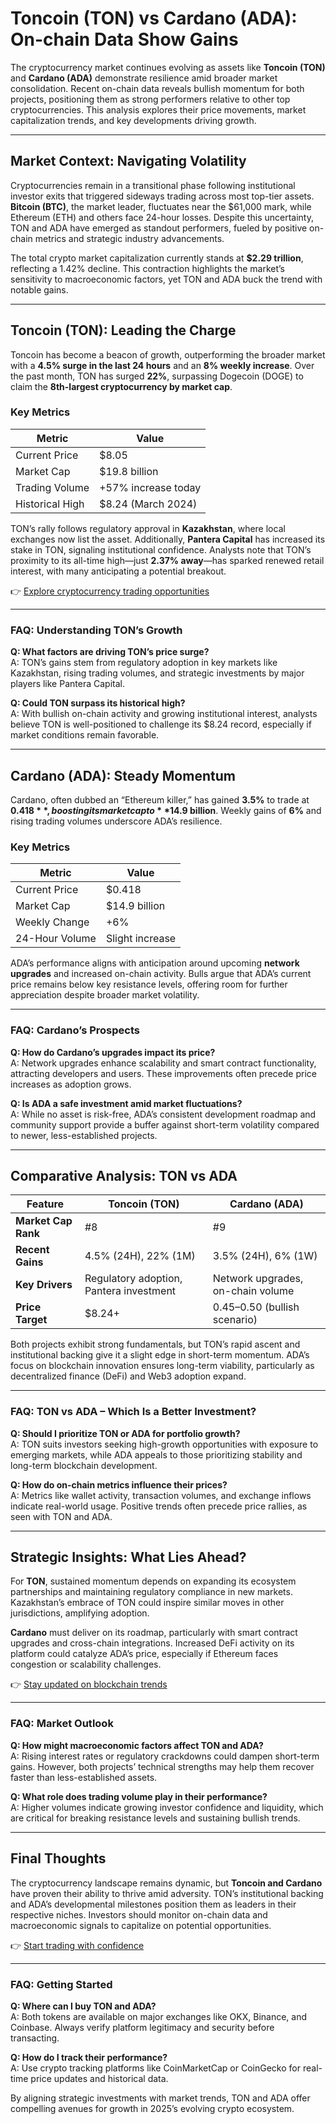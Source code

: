 # Toncoin (TON) vs Cardano (ADA): On-chain Data Show Gains  

The cryptocurrency market continues evolving as assets like **Toncoin (TON)** and **Cardano (ADA)** demonstrate resilience amid broader market consolidation. Recent on-chain data reveals bullish momentum for both projects, positioning them as strong performers relative to other top cryptocurrencies. This analysis explores their price movements, market capitalization trends, and key developments driving growth.  

---

## Market Context: Navigating Volatility  

Cryptocurrencies remain in a transitional phase following institutional investor exits that triggered sideways trading across most top-tier assets. **Bitcoin (BTC)**, the market leader, fluctuates near the $61,000 mark, while Ethereum (ETH) and others face 24-hour losses. Despite this uncertainty, TON and ADA have emerged as standout performers, fueled by positive on-chain metrics and strategic industry advancements.  

The total crypto market capitalization currently stands at **$2.29 trillion**, reflecting a 1.42% decline. This contraction highlights the market’s sensitivity to macroeconomic factors, yet TON and ADA buck the trend with notable gains.  

---

## Toncoin (TON): Leading the Charge  

Toncoin has become a beacon of growth, outperforming the broader market with a **4.5% surge in the last 24 hours** and an **8% weekly increase**. Over the past month, TON has surged **22%**, surpassing Dogecoin (DOGE) to claim the **8th-largest cryptocurrency by market cap**.  

### Key Metrics  
| Metric          | Value                     |  
|------------------|---------------------------|  
| Current Price    | $8.05                     |  
| Market Cap       | $19.8 billion             |  
| Trading Volume   | +57% increase today       |  
| Historical High  | $8.24 (March 2024)       |  

TON’s rally follows regulatory approval in **Kazakhstan**, where local exchanges now list the asset. Additionally, **Pantera Capital** has increased its stake in TON, signaling institutional confidence. Analysts note that TON’s proximity to its all-time high—just **2.37% away**—has sparked renewed retail interest, with many anticipating a potential breakout.  

👉 [Explore cryptocurrency trading opportunities](https://bit.ly/okx-bonus)  

---

### FAQ: Understanding TON’s Growth  
**Q: What factors are driving TON’s price surge?**  
A: TON’s gains stem from regulatory adoption in key markets like Kazakhstan, rising trading volumes, and strategic investments by major players like Pantera Capital.  

**Q: Could TON surpass its historical high?**  
A: With bullish on-chain activity and growing institutional interest, analysts believe TON is well-positioned to challenge its $8.24 record, especially if market conditions remain favorable.  

---

## Cardano (ADA): Steady Momentum  

Cardano, often dubbed an “Ethereum killer,” has gained **3.5%** to trade at **$0.418**, boosting its market cap to **$14.9 billion**. Weekly gains of **6%** and rising trading volumes underscore ADA’s resilience.  

### Key Metrics  
| Metric          | Value                     |  
|------------------|---------------------------|  
| Current Price    | $0.418                    |  
| Market Cap       | $14.9 billion             |  
| Weekly Change    | +6%                       |  
| 24-Hour Volume   | Slight increase           |  

ADA’s performance aligns with anticipation around upcoming **network upgrades** and increased on-chain activity. Bulls argue that ADA’s current price remains below key resistance levels, offering room for further appreciation despite broader market volatility.  

---

### FAQ: Cardano’s Prospects  
**Q: How do Cardano’s upgrades impact its price?**  
A: Network upgrades enhance scalability and smart contract functionality, attracting developers and users. These improvements often precede price increases as adoption grows.  

**Q: Is ADA a safe investment amid market fluctuations?**  
A: While no asset is risk-free, ADA’s consistent development roadmap and community support provide a buffer against short-term volatility compared to newer, less-established projects.  

---

## Comparative Analysis: TON vs ADA  

| Feature               | Toncoin (TON)               | Cardano (ADA)               |  
|-----------------------|-----------------------------|-----------------------------|  
| **Market Cap Rank**   | #8                          | #9                          |  
| **Recent Gains**      | 4.5% (24H), 22% (1M)        | 3.5% (24H), 6% (1W)         |  
| **Key Drivers**       | Regulatory adoption, Pantera investment | Network upgrades, on-chain volume |  
| **Price Target**      | $8.24+                      | $0.45–$0.50 (bullish scenario) |  

Both projects exhibit strong fundamentals, but TON’s rapid ascent and institutional backing give it a slight edge in short-term momentum. ADA’s focus on blockchain innovation ensures long-term viability, particularly as decentralized finance (DeFi) and Web3 adoption expand.  

---

### FAQ: TON vs ADA – Which Is a Better Investment?  
**Q: Should I prioritize TON or ADA for portfolio growth?**  
A: TON suits investors seeking high-growth opportunities with exposure to emerging markets, while ADA appeals to those prioritizing stability and long-term blockchain development.  

**Q: How do on-chain metrics influence their prices?**  
A: Metrics like wallet activity, transaction volumes, and exchange inflows indicate real-world usage. Positive trends often precede price rallies, as seen with TON and ADA.  

---

## Strategic Insights: What Lies Ahead?  

For **TON**, sustained momentum depends on expanding its ecosystem partnerships and maintaining regulatory compliance in new markets. Kazakhstan’s embrace of TON could inspire similar moves in other jurisdictions, amplifying adoption.  

**Cardano** must deliver on its roadmap, particularly with smart contract upgrades and cross-chain integrations. Increased DeFi activity on its platform could catalyze ADA’s price, especially if Ethereum faces congestion or scalability challenges.  

👉 [Stay updated on blockchain trends](https://bit.ly/okx-bonus)  

---

### FAQ: Market Outlook  
**Q: How might macroeconomic factors affect TON and ADA?**  
A: Rising interest rates or regulatory crackdowns could dampen short-term gains. However, both projects’ technical strengths may help them recover faster than less-established assets.  

**Q: What role does trading volume play in their performance?**  
A: Higher volumes indicate growing investor confidence and liquidity, which are critical for breaking resistance levels and sustaining bullish trends.  

---

## Final Thoughts  

The cryptocurrency landscape remains dynamic, but **Toncoin and Cardano** have proven their ability to thrive amid adversity. TON’s institutional backing and ADA’s developmental milestones position them as leaders in their respective niches. Investors should monitor on-chain data and macroeconomic signals to capitalize on potential opportunities.  

👉 [Start trading with confidence](https://bit.ly/okx-bonus)  

---

### FAQ: Getting Started  
**Q: Where can I buy TON and ADA?**  
A: Both tokens are available on major exchanges like OKX, Binance, and Coinbase. Always verify platform legitimacy and security before transacting.  

**Q: How do I track their performance?**  
A: Use crypto tracking platforms like CoinMarketCap or CoinGecko for real-time price updates and historical data.  

By aligning strategic investments with market trends, TON and ADA offer compelling avenues for growth in 2025’s evolving crypto ecosystem.